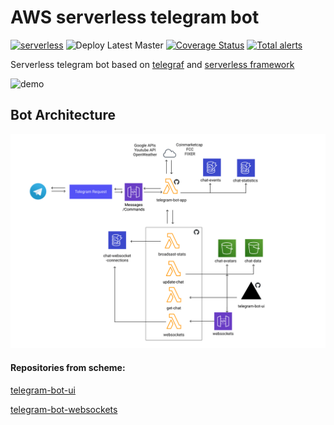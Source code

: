 # AWS serverless telegram bot 
[![serverless](http://public.serverless.com/badges/v3.svg)](http://www.serverless.com)
![Deploy Latest Master](https://github.com/EugeneDraitsev/telegram-bot-app/workflows/Deploy%20Latest%20Master/badge.svg)
[![Coverage Status](https://coveralls.io/repos/github/EugeneDraitsev/telegram-bot-app/badge.svg?branch=master&service=github&kill_cache=1)](https://coveralls.io/github/EugeneDraitsev/telegram-bot-app?branch=master)
[![Total alerts](https://img.shields.io/lgtm/alerts/g/EugeneDraitsev/telegram-bot-app.svg?logo=lgtm&logoWidth=18)](https://lgtm.com/projects/g/EugeneDraitsev/telegram-bot-app/alerts/)

Serverless telegram bot based on [telegraf](https://github.com/telegraf/telegraf) and [serverless framework](https://github.com/serverless/serverless)

![demo](.github/cat.jpg)


## Bot Architecture
![architecture](.github/architecture.svg)

#### Repositories from scheme:

[telegram-bot-ui](https://github.com/EugeneDraitsev/telegram-bot-ui)

[telegram-bot-websockets](https://github.com/EugeneDraitsev/telegram-bot-websockets)


